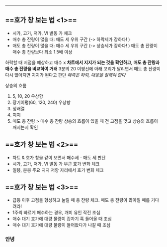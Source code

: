 ***
## ==호가 창 보는 법 <1>== 
- 시가, 고가, 저가, VI 발동 가 체크
- 매수 총 잔량이 많을 때: 매도 세 우위 구간 (-> 하락세가 강하다! )
- 매도 총 잔량이 많을 때: 매수 세 우위 구간 (-> 상승세가 강하다! ) 
	매도 총 잔량이 매수 총 잔량보다 최소 1.5배 이상 

하락할 때 저점을 예상하고 매수 x 
	**차트에서 지지가 되는 것을 확인하고, 매도 총 잔량과 매수 총 잔량을 비교하여 거래**
	3분의 20 이평선에 아래 꼬리가 달리면서 매도 총 잔량이 다시 많아지면 지지가 된다고 판단 
	*예측은 하되, 대응을 잘해야 한다* 

상승의 흐름
1. 5, 10, 20 우상향
2. 장기이평(60, 120, 240) 우상향
3. 정배열
4. 지지 
5. 매도 총 잔량 > 매수 총 잔량 
상승의 흐름이 있을 때 전 고점을 맞고 상승의 흐름이 깨지는지 확인 

## ==호가 창 보는 법 <2>==
- 차트 & 호가 창을 같이 보면서 매수세 - 매도 세 판단
- 시가, 고가, 저가, VI 발동 가 부근 호가 변화 체크
- 일봉, 분봉 주요 지지 저항 자리에서 호가 변화 체크 

## ==호가 창 보는 법 <3>==
- 급등 이후 고점을 형성하고 눌릴 때 총 잔량 체크. 매도 총 잔량이 많아질 때를 기다려라! 
- 1주씩 빠르게 매수하는 경우, 개미 유인 작전 조심
- 매수 대기 호가에 대량 물량이 갑자기 훅 들어올 때 조심 
- 매수 대기 호가에 대량 물량이 들어왔다가 나갈 때 조심 

### 안녕 

